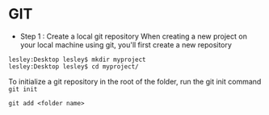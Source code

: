 # GIT
* Step 1 : Create a local git repository 
When creating a new project on your local machine using git, you'll first create a new repository
```lesley:Desktop lesley$ cd ~/Desktop
lesley:Desktop lesley$ mkdir myproject
lesley:Desktop lesley$ cd myproject/
```

To initialize a git repository in the root of the folder, run the git init command
```git init```

```git add <folder name>```
